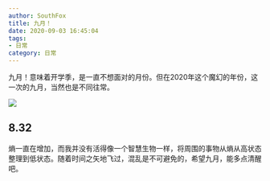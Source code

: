 ```yaml
---
author: SouthFox
title: 九月！
date: 2020-09-03 16:45:04
tags: 
- 日常
category: 日常
---
```


九月！意味着开学季，是一直不想面对的月份。但在2020年这个魔幻的年份，这一次的九月，当然也是不同往常。

<!--more-->

![](https://media.southfox.me/ipfs/QmSiHP5wHqxkV4pWGGVAsXB25E7ZmSLfnMSxGQGbR5TDge)

## 8.32

熵一直在增加，而我并没有活得像一个智慧生物一样，将周围的事物从熵从高状态整理到低状态。随着时间之矢地飞过，混乱是不可避免的，希望九月，能多点清醒吧。

